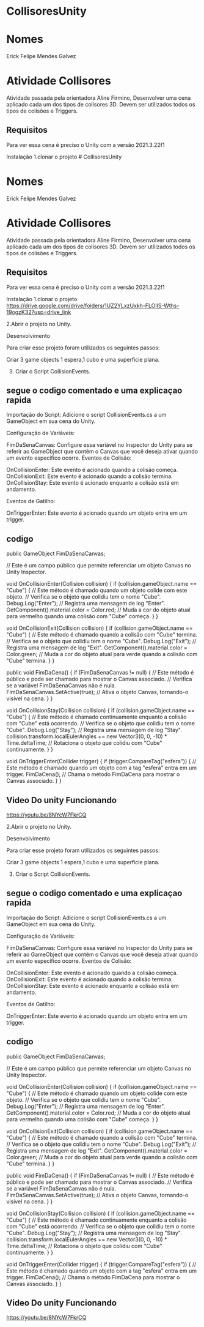 # CollisoresUnity

# Nomes
Erick Felipe Mendes Galvez

# Atividade Collisores
Atividade passada pela orientadora Aline Firmino, Desenvolver uma cena aplicado cada um dos tipos de colisores 3D.
Devem ser utilizados todos os tipos de colisões e Triggers.

## Requisitos
Para ver essa cena é preciso o Unity com a versão 2021.3.22f1

Instalação 1.clonar o projeto # CollisoresUnity

# Nomes
Erick Felipe Mendes Galvez

# Atividade Collisores
Atividade passada pela orientadora Aline Firmino, Desenvolver uma cena aplicado cada um dos tipos de colisores 3D.
Devem ser utilizados todos os tipos de colisões e Triggers.

## Requisitos
Para ver essa cena é preciso o Unity com a versão 2021.3.22f1

Instalação 1.clonar o projeto https://drive.google.com/drive/folders/1UZ2YLxzUxkh-FLOlIS-Wths-19ogzK32?usp=drive_link 


2.Abrir o projeto no Unity.

Desenvolvimento

Para criar esse projeto foram utilizados os seguintes passos:

Criar 3 game objects 1 espera,1 cubo e uma superficie plana.

3. Criar o Script CollisionEvents.

## segue o codigo comentado e uma explicaçao rapida

Importação do Script: Adicione o script CollisionEvents.cs a um GameObject em sua cena do Unity.

Configuração de Variáveis:

FimDaSenaCanvas: Configure essa variável no Inspector do Unity para se referir ao GameObject que contém o Canvas que você deseja ativar quando um evento específico ocorre.
Eventos de Colisão:

OnCollisionEnter: Este evento é acionado quando a colisão começa.
OnCollisionExit: Este evento é acionado quando a colisão termina.
OnCollisionStay: Este evento é acionado enquanto a colisão está em andamento.

Eventos de Gatilho:

OnTriggerEnter: Este evento é acionado quando um objeto entra em um trigger.

## codigo

public GameObject FimDaSenaCanvas; 

// Este é um campo público que permite referenciar um objeto Canvas no Unity Inspector.

void OnCollisionEnter(Collision collision)
{
    if (collision.gameObject.name == "Cube")
    {
        // Este método é chamado quando um objeto colide com este objeto.
        // Verifica se o objeto que colidiu tem o nome "Cube".
        Debug.Log("Enter");
        // Registra uma mensagem de log "Enter".
        GetComponent<Renderer>().material.color = Color.red;
        // Muda a cor do objeto atual para vermelho quando uma colisão com "Cube" começa.
    }
}

void OnCollisionExit(Collision collision)
{
    if (collision.gameObject.name == "Cube")
    {
        // Este método é chamado quando a colisão com "Cube" termina.
        // Verifica se o objeto que colidiu tem o nome "Cube".
        Debug.Log("Exit");
        // Registra uma mensagem de log "Exit".
        GetComponent<Renderer>().material.color = Color.green;
        // Muda a cor do objeto atual para verde quando a colisão com "Cube" termina.
    }
}

public void FimDaCena()
{
    if (FimDaSenaCanvas != null)
    {
        // Este método é público e pode ser chamado para mostrar o Canvas associado.
        // Verifica se a variável FimDaSenaCanvas não é nula.
        FimDaSenaCanvas.SetActive(true);
        // Ativa o objeto Canvas, tornando-o visível na cena.
    }
}

void OnCollisionStay(Collision collision)
{
    if (collision.gameObject.name == "Cube")
    {
        // Este método é chamado continuamente enquanto a colisão com "Cube" está ocorrendo.
        // Verifica se o objeto que colidiu tem o nome "Cube".
        Debug.Log("Stay");
        // Registra uma mensagem de log "Stay".
        collision.transform.localEulerAngles += new Vector3(0, 0, -10) * Time.deltaTime;
        // Rotaciona o objeto que colidiu com "Cube" continuamente.
    }
}

void OnTriggerEnter(Collider trigger)
{
    if (trigger.CompareTag("esfera"))
    {
        // Este método é chamado quando um objeto com a tag "esfera" entra em um trigger.
        FimDaCena();
        // Chama o método FimDaCena para mostrar o Canvas associado.
    }
}

## Video Do unity Funcionando

https://youtu.be/8NYcW7FkrCQ

2.Abrir o projeto no Unity.

Desenvolvimento

Para criar esse projeto foram utilizados os seguintes passos:

Criar 3 game objects 1 espera,1 cubo e uma superficie plana.

3. Criar o Script CollisionEvents.

## segue o codigo comentado e uma explicaçao rapida

Importação do Script: Adicione o script CollisionEvents.cs a um GameObject em sua cena do Unity.

Configuração de Variáveis:

FimDaSenaCanvas: Configure essa variável no Inspector do Unity para se referir ao GameObject que contém o Canvas que você deseja ativar quando um evento específico ocorre.
Eventos de Colisão:

OnCollisionEnter: Este evento é acionado quando a colisão começa.
OnCollisionExit: Este evento é acionado quando a colisão termina.
OnCollisionStay: Este evento é acionado enquanto a colisão está em andamento.

Eventos de Gatilho:

OnTriggerEnter: Este evento é acionado quando um objeto entra em um trigger.

## codigo

public GameObject FimDaSenaCanvas; 

// Este é um campo público que permite referenciar um objeto Canvas no Unity Inspector.

void OnCollisionEnter(Collision collision)
{
    if (collision.gameObject.name == "Cube")
    {
        // Este método é chamado quando um objeto colide com este objeto.
        // Verifica se o objeto que colidiu tem o nome "Cube".
        Debug.Log("Enter");
        // Registra uma mensagem de log "Enter".
        GetComponent<Renderer>().material.color = Color.red;
        // Muda a cor do objeto atual para vermelho quando uma colisão com "Cube" começa.
    }
}

void OnCollisionExit(Collision collision)
{
    if (collision.gameObject.name == "Cube")
    {
        // Este método é chamado quando a colisão com "Cube" termina.
        // Verifica se o objeto que colidiu tem o nome "Cube".
        Debug.Log("Exit");
        // Registra uma mensagem de log "Exit".
        GetComponent<Renderer>().material.color = Color.green;
        // Muda a cor do objeto atual para verde quando a colisão com "Cube" termina.
    }
}

public void FimDaCena()
{
    if (FimDaSenaCanvas != null)
    {
        // Este método é público e pode ser chamado para mostrar o Canvas associado.
        // Verifica se a variável FimDaSenaCanvas não é nula.
        FimDaSenaCanvas.SetActive(true);
        // Ativa o objeto Canvas, tornando-o visível na cena.
    }
}

void OnCollisionStay(Collision collision)
{
    if (collision.gameObject.name == "Cube")
    {
        // Este método é chamado continuamente enquanto a colisão com "Cube" está ocorrendo.
        // Verifica se o objeto que colidiu tem o nome "Cube".
        Debug.Log("Stay");
        // Registra uma mensagem de log "Stay".
        collision.transform.localEulerAngles += new Vector3(0, 0, -10) * Time.deltaTime;
        // Rotaciona o objeto que colidiu com "Cube" continuamente.
    }
}

void OnTriggerEnter(Collider trigger)
{
    if (trigger.CompareTag("esfera"))
    {
        // Este método é chamado quando um objeto com a tag "esfera" entra em um trigger.
        FimDaCena();
        // Chama o método FimDaCena para mostrar o Canvas associado.
    }
}

## Video Do unity Funcionando

https://youtu.be/8NYcW7FkrCQ

